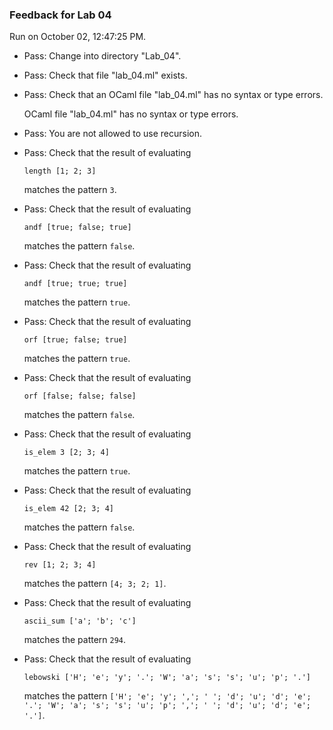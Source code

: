 ### Feedback for Lab 04

Run on October 02, 12:47:25 PM.

+ Pass: Change into directory "Lab_04".

+ Pass: Check that file "lab_04.ml" exists.

+ Pass: Check that an OCaml file "lab_04.ml" has no syntax or type errors.

    OCaml file "lab_04.ml" has no syntax or type errors.



+ Pass: You are not allowed to use recursion.

   



+ Pass: 
Check that the result of evaluating
   ```
   length [1; 2; 3]
   ```
   matches the pattern `3`.

   




+ Pass: 
Check that the result of evaluating
   ```
   andf [true; false; true]
   ```
   matches the pattern `false`.

   




+ Pass: 
Check that the result of evaluating
   ```
   andf [true; true; true]
   ```
   matches the pattern `true`.

   




+ Pass: 
Check that the result of evaluating
   ```
   orf [true; false; true]
   ```
   matches the pattern `true`.

   




+ Pass: 
Check that the result of evaluating
   ```
   orf [false; false; false]
   ```
   matches the pattern `false`.

   




+ Pass: 
Check that the result of evaluating
   ```
   is_elem 3 [2; 3; 4]
   ```
   matches the pattern `true`.

   




+ Pass: 
Check that the result of evaluating
   ```
   is_elem 42 [2; 3; 4]
   ```
   matches the pattern `false`.

   




+ Pass: 
Check that the result of evaluating
   ```
   rev [1; 2; 3; 4]
   ```
   matches the pattern `[4; 3; 2; 1]`.

   




+ Pass: 
Check that the result of evaluating
   ```
   ascii_sum ['a'; 'b'; 'c']
   ```
   matches the pattern `294`.

   




+ Pass: 
Check that the result of evaluating
   ```
   lebowski ['H'; 'e'; 'y'; '.'; 'W'; 'a'; 's'; 's'; 'u'; 'p'; '.']
   ```
   matches the pattern `['H'; 'e'; 'y'; ','; ' '; 'd'; 'u'; 'd'; 'e'; '.'; 'W'; 'a'; 's'; 's'; 'u'; 'p'; ','; ' '; 'd'; 'u'; 'd'; 'e'; '.']`.

   




